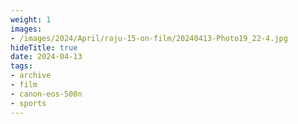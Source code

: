 ```yaml
---
weight: 1
images:
- /images/2024/April/raju-15-on-film/20240413-Photo19_22-4.jpg
hideTitle: true
date: 2024-04-13
tags:
- archive
- film
- canon-eos-500n
- sports
---
```

